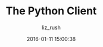 ---
layout: article
title:  "The Python Client"
excerpt: "Get familiar with the Python client"
date: 2016-01-11 15:00:38
repository: https://github.com/algorithmiaio/algorithmia-python.git
category: clients2
tags: [clients]
show_related: true
author: liz_rush
published: true
image:
    teaser: /language_logos/python.png
---